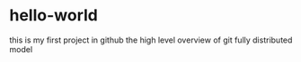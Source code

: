 # hello-world
this is my first project in github
the high level overview of git
fully distributed model
